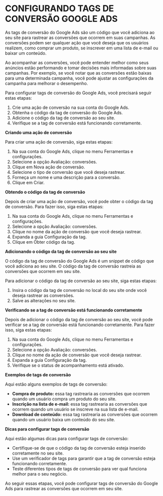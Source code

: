 # CONFIGURANDO TAGS DE CONVERSÃO GOOGLE ADS
As tags de conversão do Google Ads são um código que você adiciona ao seu site para rastrear as conversões que ocorrem em suas campanhas. As conversões podem ser qualquer ação que você deseja que os usuários realizem, como comprar um produto, se inscrever em uma lista de e-mail ou baixar um conteúdo.

Ao acompanhar as conversões, você pode entender melhor como seus anúncios estão performando e tomar decisões mais informadas sobre suas campanhas. Por exemplo, se você notar que as conversões estão baixas para uma determinada campanha, você pode ajustar as configurações da campanha para melhorar o desempenho.

Para configurar tags de conversão do Google Ads, você precisará seguir estas etapas:

1. Crie uma ação de conversão na sua conta do Google Ads.
2. Obtenha o código da tag de conversão do Google Ads.
3. Adicione o código da tag de conversão ao seu site.
4. Verifique se a tag de conversão está funcionando corretamente.

**Criando uma ação de conversão**

Para criar uma ação de conversão, siga estas etapas:

1. Na sua conta do Google Ads, clique no menu Ferramentas e configurações.
2. Selecione a opção Avaliação: conversões.
3. Clique em Nova ação de conversão.
4. Selecione o tipo de conversão que você deseja rastrear.
5. Forneça um nome e uma descrição para a conversão.
6. Clique em Criar.

**Obtendo o código da tag de conversão**

Depois de criar uma ação de conversão, você pode obter o código da tag de conversão. Para fazer isso, siga estas etapas:

1. Na sua conta do Google Ads, clique no menu Ferramentas e configurações.
2. Selecione a opção Avaliação: conversões.
3. Clique no nome da ação de conversão que você deseja rastrear.
4. Expanda a guia Configuração da tag.
5. Clique em Obter código da tag.

**Adicionando o código da tag de conversão ao seu site**

O código da tag de conversão do Google Ads é um snippet de código que você adiciona ao seu site. O código da tag de conversão rastreia as conversões que ocorrem em seu site.

Para adicionar o código da tag de conversão ao seu site, siga estas etapas:

1. Insira o código da tag de conversão no local do seu site onde você deseja rastrear as conversões.
2. Salve as alterações no seu site.

**Verificando se a tag de conversão está funcionando corretamente**

Depois de adicionar o código da tag de conversão ao seu site, você pode verificar se a tag de conversão está funcionando corretamente. Para fazer isso, siga estas etapas:

1. Na sua conta do Google Ads, clique no menu Ferramentas e configurações.
2. Selecione a opção Avaliação: conversões.
3. Clique no nome da ação de conversão que você deseja rastrear.
4. Expanda a guia Configuração da tag.
5. Verifique se o status de acompanhamento está ativado.

**Exemplos de tags de conversão**

Aqui estão alguns exemplos de tags de conversão:

* **Compra de produto:** essa tag rastrearia as conversões que ocorrem quando um usuário compra um produto do seu site.
* **Inscrição na lista de e-mail:** essa tag rastrearia as conversões que ocorrem quando um usuário se inscreve na sua lista de e-mail.
* **Download de conteúdo:** essa tag rastrearia as conversões que ocorrem quando um usuário baixa um conteúdo do seu site.

**Dicas para configurar tags de conversão**

Aqui estão algumas dicas para configurar tags de conversão:

* Certifique-se de que o código da tag de conversão esteja inserido corretamente no seu site.
* Use um verificador de tags para garantir que a tag de conversão esteja funcionando corretamente.
* Teste diferentes tipos de tags de conversão para ver qual funciona melhor para o seu negócio.

Ao seguir essas etapas, você pode configurar tags de conversão do Google Ads para rastrear as conversões que ocorrem em seu site.